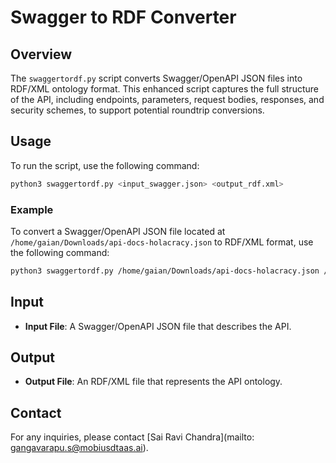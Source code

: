 # Swagger to RDF Converter

## Overview
The `swaggertordf.py` script converts Swagger/OpenAPI JSON files into RDF/XML ontology format. This enhanced script captures the full structure of the API, including endpoints, parameters, request bodies, responses, and security schemes, to support potential roundtrip conversions.

## Usage
To run the script, use the following command:
```bash
python3 swaggertordf.py <input_swagger.json> <output_rdf.xml>
```

### Example
To convert a Swagger/OpenAPI JSON file located at `/home/gaian/Downloads/api-docs-holacracy.json` to RDF/XML format, use the following command:

```bash
python3 swaggertordf.py /home/gaian/Downloads/api-docs-holacracy.json /home/gaian/Downloads/pientityservices_latest1046.rdf
```

## Input
- **Input File**: A Swagger/OpenAPI JSON file that describes the API.

## Output
- **Output File**: An RDF/XML file that represents the API ontology.


## Contact
For any inquiries, please contact [Sai Ravi Chandra](mailto: gangavarapu.s@mobiusdtaas.ai).
